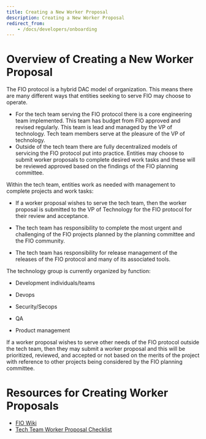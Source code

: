```yaml
---
title: Creating a New Worker Proposal
description: Creating a New Worker Proposal
redirect_from:
    - /docs/developers/onboarding
---
```


# Overview of Creating a New Worker Proposal

The FIO protocol is a hybrid DAC model of organization. This means there are many different ways that entities seeking to serve FIO may choose to operate. 

- For the tech team serving the FIO protocol there is a core engineering team implemented. This team has budget from FIO approved and revised regularly. This team is lead and managed by the VP of technology. Tech team members serve at the pleasure of the VP of technology. 
- Outside of the tech team there are fully decentralized models of servicing the FIO protocol put into practice. Entities may choose to submit worker proposals to complete desired work tasks and these will be reviewed approved based on the findings of the FIO planning committee.

Within the tech team, entities work as needed with management to complete projects and work tasks:

- If a worker proposal wishes to serve the tech team, then the worker proposal is submitted to the VP of Technology for the FIO protocol for their review and acceptance.

- The tech team has responsibility to complete the most urgent and challenging of the FIO projects planned by the planning committee and the FIO community.

- The tech team has responsibility for release management of the releases of the FIO protocol and many of its associated tools.

The technology group is currently organized by function:

- Development individuals/teams

- Devops

- Security/Secops

- QA

- Product management

If a worker proposal wishes to serve other needs of the FIO protocol outside the tech team, then they may submit a worker proposal and this will be prioritized, reviewed, and accepted or not based on the merits of the project with reference to other projects being considered by the FIO planning committee.

# Resources for Creating Worker Proposals
- [FIO Wiki](https://fioprotocol.atlassian.net/wiki/spaces/WP/pages/26476660/Worker+Proposals)
- [Tech Team Worker Proposal Checklist]({{site.baseurl}}/docs/developers/onboarding-workerpropcheck)


